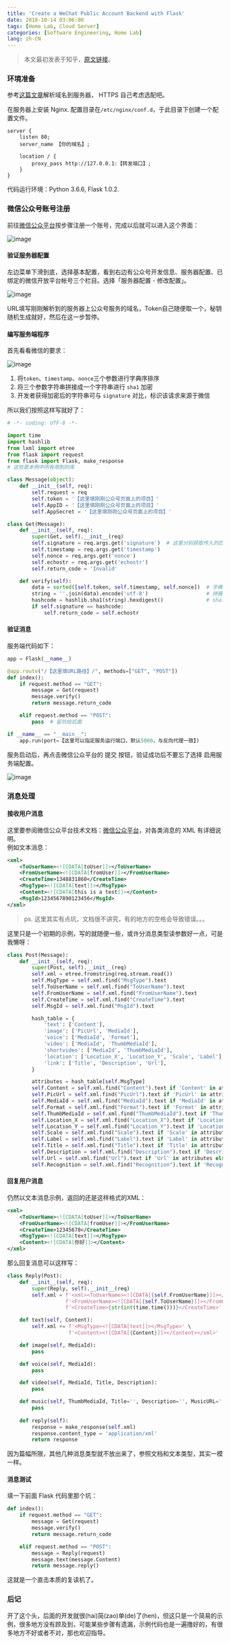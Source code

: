 ```yaml
---
title: 'Create a WeChat Public Account Backend with Flask'
date: 2018-10-14 03:06:00
tags: [Home Lab, Cloud Server]
categories: [Software Engineering, Home Lab]
lang: zh-CN
---
```


> 本文最初发表于知乎，[原文链接](https://zhuanlan.zhihu.com/p/46720483)。

###  环境准备

参考[这篇文章](https://cloud.tencent.com/developer/article/1517187)解析域名到服务器， HTTPS 自己考虑选配吧。

在服务器上安装 Nginx. 配置目录在`/etc/nginx/conf.d`，于此目录下创建一个配置文件。

```nginx wechat.conf
server {
    listen 80;
    server_name 【你的域名】;

    location / {
        proxy_pass http://127.0.0.1:【转发端口】;
    }
}
```

代码运行环境：Python 3.6.6, Flask 1.0.2.

<!--more-->

### 微信公众号账号注册

前往[微信公众平台](https://mp.weixin.qq.com/)按步骤注册一个账号，完成以后就可以进入这个界面：

![image](Selfhosted-WeChat/zhihu_1.png)

#### 验证服务器配置

左边菜单下滑到底，选择基本配置，看到右边有公众号开发信息、服务器配置、已绑定的微信开放平台帐号三个栏目。选择「服务器配置 - 修改配置」。

![image](Selfhosted-WeChat/zhihu_2.png)

URL填写刚刚解析到的服务器上公众号服务的域名，Token自己随便取一个，秘钥随机生成就好，然后在这一步暂停。

#### 编写服务端程序

首先看看微信的要求：

![image](Selfhosted-WeChat/zhihu_3.png)

1. 将`token`、`timestamp`、`nonce`三个参数进行字典序排序
2. 将三个参数字符串拼接成一个字符串进行 `sha1` 加密
3. 开发者获得加密后的字符串可与 `signature` 对比，标识该请求来源于微信

所以我们按照这样写就好了：

```python
# -*- coding: UTF-8 -*-

import time
import hashlib
from lxml import etree
from flask import request
from flask import Flask, make_response
# 这些是本例中所有用到的库

class Message(object):
    def __init__(self, req):
        self.request = req
        self.token = '【这里填刚刚公众号页面上的项目】'
        self.AppID = '【这里填刚刚公众号页面上的项目】'
        self.AppSecret = '【这里填刚刚公众号页面上的项目】'

class Get(Message):
    def __init__(self, req):
        super(Get, self).__init__(req)
        self.signature = req.args.get('signature')  # 这里分别获取传入的四个参数
        self.timestamp = req.args.get('timestamp')
        self.nonce = req.args.get('nonce')
        self.echostr = req.args.get('echostr')
        self.return_code = 'Invalid'

    def verify(self):
        data = sorted([self.token, self.timestamp, self.nonce])  # 字典排序
        string = ''.join(data).encode('utf-8')                   # 拼接成字符串
        hashcode = hashlib.sha1(string).hexdigest()              # sha1加密
        if self.signature == hashcode:
            self.return_code = self.echostr
```

#### 验证消息

服务端代码如下：

```python
app = Flask(__name__)

@app.route("/【这里填URL路径】/", methods=["GET", "POST"])
def index():
    if request.method == "GET":
        message = Get(request)
        message.verify()
        return message.return_code

    elif request.method == "POST":
        pass  # 留坑给后面

if __name__ == "__main__":
    app.run(port=【这里可以指定服务运行端口，默认5000，与反向代理一致】)
```

服务启动后，再点击微信公众平台的 提交 按钮，验证成功后不要忘了选择 启用服务端配置。

![image](Selfhosted-WeChat/zhihu_4.png)

### 消息处理

#### 接收用户消息

这里要参阅微信公众平台技术文档：[微信公众平台](https://mp.weixin.qq.com/wiki?t=resource/res_main)，对各类消息的 XML 有详细说明。  
例如文本消息：

```xml
<xml>
    <ToUserName><![CDATA[toUser]]></ToUserName>
    <FromUserName><![CDATA[fromUser]]></FromUserName>
    <CreateTime>1348831860</CreateTime>
    <MsgType><![CDATA[text]]></MsgType>
    <Content><![CDATA[this is a test]]></Content>
    <MsgId>1234567890123456</MsgId>
</xml>
```

> ps. 这里其实有点坑，文档很不讲究，有的地方的空格会导致错误。。。

这里只是一个初期的示例，写的就随便一些，或许分消息类型读参数好一点，可是我懒呀：

```python
class Post(Message):
    def __init__(self, req):
        super(Post, self).__init__(req)
        self.xml = etree.fromstring(req.stream.read())
        self.MsgType = self.xml.find("MsgType").text
        self.ToUserName = self.xml.find("ToUserName").text
        self.FromUserName = self.xml.find("FromUserName").text
        self.CreateTime = self.xml.find("CreateTime").text
        self.MsgId = self.xml.find("MsgId").text

        hash_table = {
            'text': ['Content'],
            'image': ['PicUrl', 'MediaId'],
            'voice': ['MediaId', 'Format'],
            'video': ['MediaId', 'ThumbMediaId'],
            'shortvideo': ['MediaId', 'ThumbMediaId'],
            'location': ['Location_X', 'Location_Y', 'Scale', 'Label'],
            'link': ['Title', 'Description', 'Url'],
        }

        attributes = hash_table[self.MsgType]
        self.Content = self.xml.find("Content").text if 'Content' in attributes else '抱歉，暂未支持此消息。'
        self.PicUrl = self.xml.find("PicUrl").text if 'PicUrl' in attributes else '抱歉，暂未支持此消息。'
        self.MediaId = self.xml.find("MediaId").text if 'MediaId' in attributes else '抱歉，暂未支持此消息。'
        self.Format = self.xml.find("Format").text if 'Format' in attributes else '抱歉，暂未支持此消息。'
        self.ThumbMediaId = self.xml.find("ThumbMediaId").text if 'ThumbMediaId' in attributes else '抱歉，暂未支持此消息。'
        self.Location_X = self.xml.find("Location_X").text if 'Location_X' in attributes else '抱歉，暂未支持此消息。'
        self.Location_Y = self.xml.find("Location_Y").text if 'Location_Y' in attributes else '抱歉，暂未支持此消息。'
        self.Scale = self.xml.find("Scale").text if 'Scale' in attributes else '抱歉，暂未支持此消息。'
        self.Label = self.xml.find("Label").text if 'Label' in attributes else '抱歉，暂未支持此消息。'
        self.Title = self.xml.find("Title").text if 'Title' in attributes else '抱歉，暂未支持此消息。'
        self.Description = self.xml.find("Description").text if 'Description' in attributes else '抱歉，暂未支持此消息。'
        self.Url = self.xml.find("Url").text if 'Url' in attributes else '抱歉，暂未支持此消息。'
        self.Recognition = self.xml.find("Recognition").text if 'Recognition' in attributes else '抱歉，暂未支持此消息。'
```

#### 回复用户消息

仍然以文本消息示例，返回的还是这样格式的XML：

```xml
<xml>
    <ToUserName><![CDATA[toUser]]></ToUserName>
    <FromUserName><![CDATA[fromUser]]></FromUserName>
    <CreateTime>12345678</CreateTime>
    <MsgType><![CDATA[text]]></MsgType>
    <Content><![CDATA[你好]]></Content>
</xml>
```

那么回复消息可以这样写：

```python
class Reply(Post):
    def __init__(self, req):
        super(Reply, self).__init__(req)
        self.xml = f'<xml><ToUserName><![CDATA[{self.FromUserName}]]></ToUserName>' \
                   f'<FromUserName><![CDATA[{self.ToUserName}]]></FromUserName>' \
                   f'<CreateTime>{str(int(time.time()))}</CreateTime>'

    def text(self, Content):
        self.xml += f'<MsgType><![CDATA[text]]></MsgType>' \
                    f'<Content><![CDATA[{Content}]]></Content></xml>'

    def image(self, MediaId):
        pass

    def voice(self, MediaId):
        pass

    def video(self, MediaId, Title, Description):
        pass

    def music(self, ThumbMediaId, Title='', Description='', MusicURL='', HQMusicUrl=''):
        pass
        
    def reply(self):
        response = make_response(self.xml)
        response.content_type = 'application/xml'
        return response
```

因为篇幅所限，其他几种消息类型就不放出来了，参照文档和文本类型，其实一模一样。

#### 消息测试

填一下前面 Flask 代码里那个坑：

```python
def index():
    if request.method == "GET":
        message = Get(request)
        message.verify()
        return message.return_code

    elif request.method == "POST":
        message = Reply(request)
        message.text(message.Content)
        return message.reply()
```

这就是一个直击本质的复读机了。

### 后记

开了这个头，后面的开发就很(hai)简(zao)单(de)了(hen)，但这只是一个简易的示例，很多地方没有顾及到，可能某些步骤有遗漏，示例代码也是一遍撸好的，有很多地方不好或者不对，那也欢迎指导。
